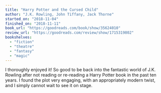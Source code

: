 ```yaml
---
title: "Harry Potter and the Cursed Child"
author: "J.K. Rowling, John Tiffany, Jack Thorne"
started_on: "2018-11-04"
finished_on: "2018-11-11"
book_url: "https://goodreads.com/book/show/35624010"
review_url: "https://goodreads.com/review/show/1715319802"
bookshelves:
  - "fiction"
  - "theatre"
  - "fantasy"
  - "magic"
---
```


I thoroughly enjoyed it! So good to be back into the fantastic world of J.K. Rowling after not
reading or re-reading a Harry Potter book in the past ten years. I found the plot very engaging,
with an appropriately modern twist, and I simply cannot wait to see it on stage.
